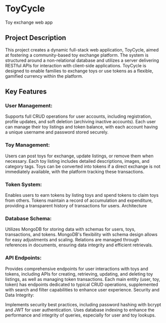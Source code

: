 # ToyCycle
Toy exchange web app

## Project Description
This project creates a dynamic full-stack web application, ToyCycle, aimed at fostering a community-based toy exchange platform. The system is structured around a non-relational database and utilizes a server delivering RESTful APIs for interaction with client-side applications. ToyCycle is designed to enable families to exchange toys or use tokens as a flexible, gamified currency within the platform.

## Key Features

### User Management:

Supports full CRUD operations for user accounts, including registration, profile updates, and soft deletion (archiving inactive accounts).
Each user can manage their toy listings and token balance, with each account having a unique username and password stored securely.

### Toy Management:

Users can post toys for exchange, update listings, or remove them when necessary. Each toy listing includes detailed descriptions, images, and category tags.
Toys can be converted into tokens if a direct exchange is not immediately available, with the platform tracking these transactions.

### Token System:

Enables users to earn tokens by listing toys and spend tokens to claim toys from others.
Tokens maintain a record of accumulation and expenditure, providing a transparent history of transactions for users.
Architecture

### Database Schema:

Utilizes MongoDB for storing data with schemas for users, toys, transactions, and tokens. MongoDB's flexibility with schema design allows for easy adjustments and scaling.
Relations are managed through references in documents, ensuring data integrity and efficient retrievals.

### API Endpoints:

Provides comprehensive endpoints for user interactions with toys and tokens, including APIs for creating, retrieving, updating, and deleting toy listings, as well as managing token transactions.
Each main entity (user, toy, token) has endpoints dedicated to typical CRUD operations, supplemented with search and filter capabilities to enhance user experience.
Security and Data Integrity:

Implements security best practices, including password hashing with bcrypt and JWT for user authentication.
Uses database indexing to enhance the performance and integrity of queries, especially for user and toy lookups.

